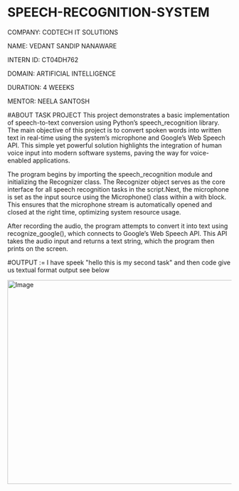 # SPEECH-RECOGNITION-SYSTEM

COMPANY: CODTECH IT SOLUTIONS

NAME: VEDANT SANDIP NANAWARE

INTERN ID: CT04DH762

DOMAIN: ARTIFICIAL INTELLIGENCE

DURATION: 4 WEEEKS

MENTOR: NEELA SANTOSH

#ABOUT TASK PROJECT
This project demonstrates a basic implementation of speech-to-text conversion using Python’s speech_recognition library. The main objective of this project is to convert spoken words into written text in real-time using the system’s microphone and Google’s Web Speech API. This simple yet powerful solution highlights the integration of human voice input into modern software systems, paving the way for voice-enabled applications.

The program begins by importing the speech_recognition module and initializing the Recognizer class. The Recognizer object serves as the core interface for all speech recognition tasks in the script.Next, the microphone is set as the input source using the Microphone() class within a with block. This ensures that the microphone stream is automatically opened and closed at the right time, optimizing system resource usage.

After recording the audio, the program attempts to convert it into text using recognize_google(), which connects to Google’s Web Speech API. This API takes the audio input and returns a text string, which the program then prints on the screen.

#OUTPUT :=
I have speek "hello this is my second task" and then code give us textual format output see below

<img width="665" height="458" alt="Image" src="https://github.com/user-attachments/assets/fb0ff71d-1658-4b15-a7b4-92703772c7ec" />
